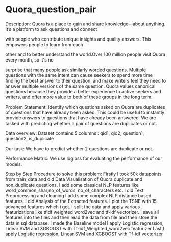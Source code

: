 # Quora_question_pair

Description:
Quora is a place to gain and share knowledge—about anything. It’s a platform to ask questions and connect

with people who contribute unique insights and quality answers. This empowers people to learn from each

other and to better understand the world.Over 100 million people visit Quora every month, so it's no 

surprise that many people ask similarly worded questions. Multiple questions with the same intent can
cause seekers to spend more time finding the best answer to their question, and make writers feel they
need to answer multiple versions of the same question. Quora values canonical questions because they provide
a better experience to active seekers and writers, and offer more value to both of these groups in the long term.

Problem Statement:
Identify which questions asked on Quora are duplicates of questions that have already been asked.
This could be useful to instantly provide answers to questions that have already been answered.
We are tasked with predicting whether a pair of questions are duplicates or not.

Data overview:
Dataset contains 5 columns : qid1, qid2, question1, question2, is_duplicate

Our task:
We have to predict whether 2 questions are duplicate or not.

Performance Matric:
We use logloss for evaluating the performance of our models.

Step by Step Procedure to solve this problem:
Firstly I took 50k datapoints from train_data and did Data Visualisation of Quora duplicate and non_duplicate questions. 
I add some classical NLP features like word_common_shar,no_of_words, no_of_characters etc.
I did Text Preprocessing and cleaning I add some complex NLP distance based features.
I did Analysis of the Extracted features. I plot the TSNE with 15 advanced features which i got.
I split the data and apply various featurizations like tfidf weighted word2vec and tf-idf vectorizer.
I save all features into the files and then read the data from file and then store the data in sql database.
I made the Baseline model I apply Logistic regression, Linear SVM and XGBOOST with Tf-idf_Weighted_word2vec featurizer 
Last,I apply Logistic regression, Linear SVM and XGBOOST with Tf-idf vectorizer







